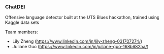 ### ChatDEI
Offensive language detector built at the UTS Blues hackathon, trained using Kaggle data sets

Team members:
- Lily Zheng (https://www.linkedin.com/in/lily-zheng-031707274/)
- Juliane Guo (https://www.linkedin.com/in/juliane-guo-168b682aa/)

